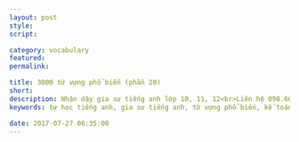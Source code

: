 ```yaml
---
layout: post
style:
script:

category: vocabulary
featured:
permalink:

title: 3000 từ vựng phổ biến (phần 20)
short: 
description: Nhận dậy gia sư tiếng anh lớp 10, 11, 12<br>Liên hệ 098.66.77.99.3<br>Anh Thịnh
keywords: tự học tiếng anh, gia sư tiếng anh, từ vựng phổ biến, kế toán, vocabulary, accountant

date: 2017-07-27 06:35:00
---
```

